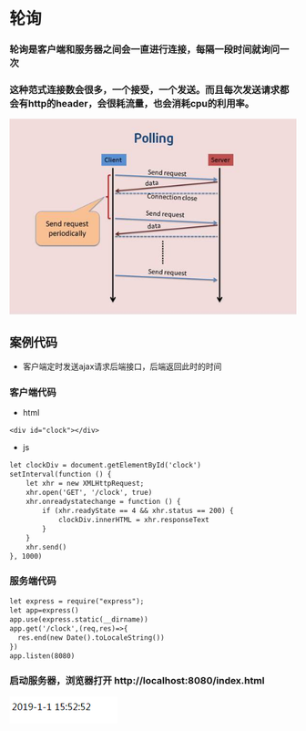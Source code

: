 # 轮询
### 轮询是客户端和服务器之间会一直进行连接，每隔一段时间就询问一次
### 这种范式连接数会很多，一个接受，一个发送。而且每次发送请求都会有http的header，会很耗流量，也会消耗cpu的利用率。

![轮询](./polling.jpg)
## 案例代码
- 客户端定时发送ajax请求后端接口，后端返回此时的时间
### 客户端代码
- html
```
<div id="clock"></div>
```
- js
```
let clockDiv = document.getElementById('clock')
setInterval(function () {
    let xhr = new XMLHttpRequest;
    xhr.open('GET', '/clock', true)
    xhr.onreadystatechange = function () {
        if (xhr.readyState == 4 && xhr.status == 200) {
            clockDiv.innerHTML = xhr.responseText
        }
    }
    xhr.send()
}, 1000)
```
### 服务端代码
```
let express = require("express");
let app=express()
app.use(express.static(__dirname))
app.get('/clock',(req,res)=>{
  res.end(new Date().toLocaleString())
})
app.listen(8080)
```
### 启动服务器，浏览器打开 http://localhost:8080/index.html
![](./result.png)
